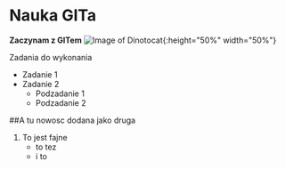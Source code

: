 # Nauka GITa

**Zaczynam z GITem**
![Image of Dinotocat](https://octodex.github.com/images/dinotocat.png){:height="50%" width="50%"}

Zadania do wykonania
* Zadanie 1
* Zadanie 2
  * Podzadanie 1
  * Podzadanie 2

##A tu nowosc dodana jako druga

1. To jest fajne
   - to tez
   - i to
